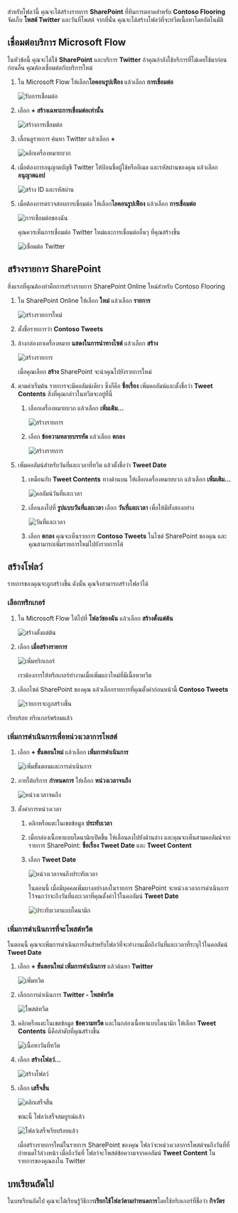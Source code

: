 สำหรับโฟลว์นี้ คุณจะได้สร้างรายการ **SharePoint** ที่ทีมการตลาดสำหรับ **Contoso Flooring** จัดเก็บ **โพสต์ Twitter** และวันที่โพสต์ จากที่นั่น คุณจะได้สร้างโฟลว์ที่จะทวีตเนื้อหาโดยอัตโนมัติ 

## <a name="connect-microsoft-flow-services"></a>เชื่อมต่อบริการ Microsoft Flow
ในหัวข้อนี้ คุณจะได้ใช้ **SharePoint** และบริการ **Twitter** ถ้าคุณกำลังใช้บริการที่ไม่เคยใช้มาก่อน ก่อนอื่น คุณต้องเชื่อมต่อกับบริการใหม่ 

1. ใน Microsoft Flow ให้เลือก**ไอคอนรูปเฟือง** แล้วเลือก **การเชื่อมต่อ**
   
    ![รับการเชื่อมต่อ](./media/learning-push-notifications/2-get-connection.png) 
2. เลือก **+ สร้างเฉพาะการเชื่อมต่อเท่านั้น**
   
    ![สร้างการเชื่อมต่อ](./media/learning-push-notifications/3-create-connection.png) 
3. เลื่อนดูรายการ ค้นหา Twitter แล้วเลือก **+**
   
    ![คลิกเครื่องหมายบวก](./media/learning-push-notifications/4-click-plus.png)
4. เมื่อต้องการอนุญาตบัญชี Twitter ให้ป้อนชื่อผู้ใช้หรืออีเมล และรหัสผ่านของคุณ แล้วเลือก **อนุญาตแอป**
   
    ![สร้าง ID และรหัสผ่าน](./media/learning-push-notifications/5-create-id-pswd.png)
5. เมื่อต้องการตรวจสอบการเชื่อมต่อ ให้เลือก**ไอคอนรูปเฟือง** แล้วเลือก **การเชื่อมต่อ**
   
    ![การเชื่อมต่อของฉัน](./media/learning-push-notifications/6-my-connections.png)
   
    คุณควรเห็นการเชื่อมต่อ Twitter ใหม่และการเชื่อมต่ออื่นๆ ที่คุณสร้างขึ้น 
   
    ![เชื่อมต่อ Twitter](./media/learning-push-notifications/7-twitter-connection.png)

## <a name="build-a-sharepoint-list"></a>สร้างรายการ SharePoint
สิ่งแรกที่คุณต้องทำคือการสร้างรายการ SharePoint Online ใหม่สำหรับ Contoso Flooring 

1. ใน SharePoint Online ให้เลือก **ใหม่** แล้วเลือก **รายการ**
   
    ![สร้างรายการใหม่](./media/learning-push-notifications/1-new-list.png)
2. ตั้งชื่อรายการว่า **Contoso Tweets** 
3. ล้างกล่องกาเครื่องหมาย **แสดงในการนำทางไซต์** แล้วเลือก **สร้าง**
   
    ![สร้างรายการ](./media/learning-push-notifications/2-name-create-list.png)
   
    เมื่อคุณเลือก **สร้าง** SharePoint จะนำคุณไปยังรายการใหม่
4. ตามค่าเริ่มต้น รายการจะมีคอลัมน์เดียว ซึ่งก็คือ **ชื่อเรื่อง** เพิ่มคอลัมน์และตั้งชื่อว่า **Tweet Contents** สิ่งที่คุณกล่าวในทวีตจะอยู่ที่นี่ 
   
   1. เลือกเครื่องหมายบวก แล้วเลือก **เพิ่มเติม...**
      
       ![สร้างรายการ](./media/learning-push-notifications/3-add-more-column-types.png)
   2. เลือก **ข้อความหลายบรรทัด** แล้วเลือก **ตกลง**
      
       ![สร้างรายการ](./media/learning-push-notifications/4-add-column.png)
5. เพิ่มคอลัมน์สำหรับวันที่และเวลาที่ทวีต แล้วตั้งชื่อว่า **Tweet Date**
   
   1. เหมือนกับ **Tweet Contents** ทางด้านบน ให้เลือกเครื่องหมายบวก แล้วเลือก **เพิ่มเติม...**
      
       ![คอลัมน์วันที่และเวลา](./media/learning-push-notifications/5-date-time-col.png)
   2. เลื่อนลงไปที่ **รูปแบบวันที่และเวลา** เลือก **วันที่และเวลา** เพื่อให้มีทั้งสองอย่าง
      
       ![วันที่และเวลา](./media/learning-push-notifications/6-date-time-must-do.png)
   3. เลือก **ตกลง** คุณจะเห็นรายการ **Contoso Tweets** ในไซต์ SharePoint ของคุณ และคุณสามารถเพิ่มรายการใหม่ไปยังรายการได้

## <a name="build-the-flow"></a>สร้างโฟลว์
รายการของคุณจะถูกสร้างขึ้น ดังนั้น คุณจึงสามารถสร้างโฟลว์ได้

### <a name="choose-a-trigger"></a>เลือกทริกเกอร์
1. ใน Microsoft Flow ให้ไปที่ **โฟลว์ของฉัน** แล้วเลือก **สร้างตั้งแต่ต้น**
   
    ![สร้างตั้งแต่ต้น](./media/learning-push-notifications/8-create-from-blank.png)
2. เลือก **เมื่อสร้างรายการ**
   
    ![เพิ่มทริกเกอร์](./media/learning-push-notifications/9-add-trigger.png)
   
    เราต้องการให้ทริกเกอร์ทำงานเมื่อเพิ่มแถวใหม่ที่มีเนื้อหาทวีต
3. เลือกไซต์ SharePoint ของคุณ แล้วเลือกรายการที่คุณตั้งค่าก่อนหน้านี้ **Contoso Tweets**
   
    ![รายการจะถูกสร้างขึ้น](./media/learning-push-notifications/11-set-trigger.png)

เรียบร้อย ทริกเกอร์พร้อมแล้ว

### <a name="add-an-action-to-delay-posting"></a>เพิ่มการดำเนินการเพื่อหน่วงเวลาการโพสต์
1. เลือก **+ ขั้นตอนใหม่** แล้วเลือก **เพิ่มการดำเนินการ** 
   
    ![เพิ่มขั้นตอนและการดำเนินการ](./media/learning-push-notifications/12-add-step-and-action.png)
2. ภายใต้บริการ **กำหนดการ** ให้เลือก **หน่วงเวลาจนถึง** 
   
    ![หน่วงเวลาจนถึง](./media/learning-push-notifications/13-delay-until-schedule.png)  
3. ตั้งค่าการหน่วงเวลา
   
   1. คลิกหรือแตะในเขตข้อมูล **ประทับเวลา** 
   2. เมื่อกล่องเนื้อหาแบบไดนามิกเปิดขึ้น ให้เลื่อนลงไปยังด้านล่าง และคุณจะเห็นสามคอลัมน์จากรายการ SharePoint: **ชื่อเรื่อง** **Tweet Date** และ **Tweet Content**
   3. เลือก **Tweet Date** 
      
       ![หน่วงเวลาจนถึงประทับเวลา](./media/learning-push-notifications/14-delay-until-timestamp.png)
      
       ในตอนนี้ เมื่อมีบุคคลเพิ่มบางอย่างลงในรายการ SharePoint จะหน่วงเวลาการดำเนินการไว้จนกว่าจะถึงวันที่และเวลาที่คุณตั้งค่าไว้ในคอลัมน์ **Tweet Date**
      
       ![ประทับเวลาแบบไดนามิก](./media/learning-push-notifications/15-dynamic-timestamp.png)

### <a name="add-an-action-to-post-a-tweet"></a>เพิ่มการดำเนินการที่จะโพสต์ทวีต
ในตอนนี้ คุณจะเพิ่มการดำเนินการอื่นสำหรับโฟลว์ที่จะทำงานเมื่อถึงวันที่และเวลาที่ระบุไว้ในคอลัมน์ **Tweet Date**

1. เลือก **+ ขั้นตอนใหม่** **เพิ่มการดำเนินการ** แล้วค้นหา **Twitter**
   
    ![เพิ่มทวีต](./media/learning-push-notifications/16-add-tweet.png) 
2. เลือกการดำเนินการ **Twitter - โพสต์ทวีต**
   
    ![โพสต์ทวีต](./media/learning-push-notifications/17-post-tweet.png) 
3. คลิกหรือแตะในเขตข้อมูล **ข้อความทวีต** และในกล่องเนื้อหาแบบไดนามิก ให้เลือก **Tweet Contents** นี่คือลำดับที่คุณสร้างขึ้น 
   
    ![เนื้อหาวันที่ทวีต](./media/learning-push-notifications/18-tweet-date-content.png)
4. เลือก **สร้างโฟลว์...**
   
    ![สร้างโฟลว์](./media/learning-push-notifications/19-tiny-create.png) 
5. เลือก **เสร็จสิ้น**
   
    ![คลิกเสร็จสิ้น](./media/learning-push-notifications/19-click-done.png)
   
    ขณะนี้ โฟลว์เสร็จสมบูรณ์แล้ว
   
    ![โฟลว์เสร็จเรียบร้อยแล้ว](./media/learning-push-notifications/20-flow-is-done.png)
   
    เมื่อสร้างรายการใหม่ในรายการ SharePoint ของคุณ โฟลว์จะหน่วงเวลาการโพสต์จนถึงวันที่ที่กำหนดไว้ล่วงหน้า เมื่อถึงวันที่ โฟลว์จะโพสต์ข้อความจากคอลัมน์ **Tweet Content** ในรายการของคุณลงใน Twitter

## <a name="next-lesson"></a>บทเรียนถัดไป
ในบทเรียนถัดไป คุณจะได้เรียนรู้วิธีการ**เรียกใช้โฟลว์ตามกำหนดการ**โดยใช้ทริกเกอร์ที่ชื่อว่า **กิจวัตร**

